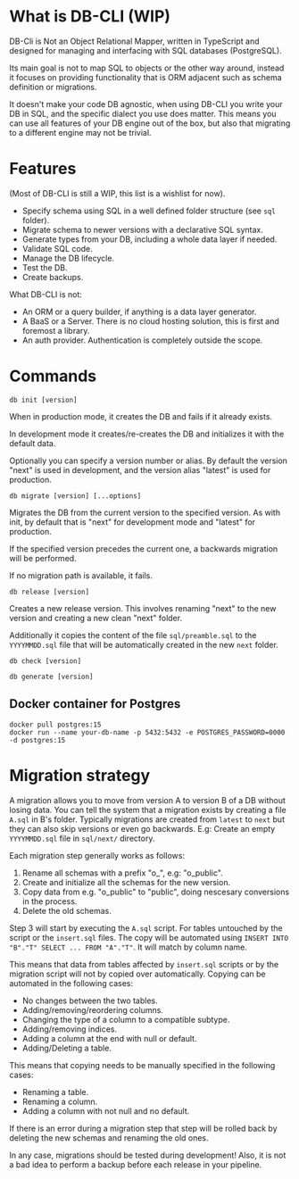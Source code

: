 # What is DB-CLI (WIP)

DB-Cli is Not an Object Relational Mapper, written in TypeScript and designed for managing and interfacing with SQL databases (PostgreSQL).

Its main goal is not to map SQL to objects or the other way around, instead it focuses on providing functionality that is ORM adjacent such as schema definition or migrations.

It doesn't make your code DB agnostic, when using DB-CLI you write your DB in SQL, and the specific dialect you use does matter. This means you can use all features of your DB engine out of the box, but also that migrating to a different engine may not be trivial.

# Features

(Most of DB-CLI is still a WIP, this list is a wishlist for now).

* Specify schema using SQL in a well defined folder structure (see `sql` folder).
* Migrate schema to newer versions with a declarative SQL syntax.
* Generate types from your DB, including a whole data layer if needed.
* Validate SQL code.
* Manage the DB lifecycle.
* Test the DB.
* Create backups.

What DB-CLI is not:

* An ORM or a query builder, if anything is a data layer generator.
* A BaaS or a Server. There is no cloud hosting solution, this is first and foremost a library.
* An auth provider. Authentication is completely outside the scope.

# Commands

```
db init [version]
```

When in production mode, it creates the DB and fails if it already exists.

In development mode it creates/re-creates the DB and initializes it with the default data. 

Optionally you can specify a version number or alias. By default the version "next" is used in development, and the version alias "latest" is used for production. 

```
db migrate [version] [...options]
```

Migrates the DB from the current version to the specified version. As with init, by default that is "next" for development mode and "latest" for production.

If the specified version precedes the current one, a backwards migration will be performed.

If no migration path is available, it fails.

```
db release [version]
```

Creates a new release version. This involves renaming "next" to the new version and creating a new clean "next" folder.

Additionally it copies the content of the file `sql/preamble.sql` to the `YYYYMMDD.sql` file that will be automatically created in the new `next` folder.

```
db check [version]
```

```
db generate [version]
```

## Docker container for Postgres

```
docker pull postgres:15
docker run --name your-db-name -p 5432:5432 -e POSTGRES_PASSWORD=0000 -d postgres:15
```


# Migration strategy

A migration allows you to move from version A to version B of a DB without losing data. You can tell the system that a migration exists by creating a file `A.sql` in B's folder. Typically migrations are created from `latest` to `next` but they can also skip versions or even go backwards. E.g: Create an empty `YYYYMMDD.sql` file in `sql/next/` directory.

Each migration step generally works as follows:

1. Rename all schemas with a prefix "o_", e.g: "o_public".
2. Create and initialize all the schemas for the new version.
3. Copy data from e.g. "o_public" to "public", doing nescesary conversions in the process.
4. Delete the old schemas.

Step 3 will start by executing the `A.sql` script. For tables untouched by the script or the `insert.sql` files. The copy will be automated using `INSERT INTO "B"."T" SELECT ... FROM "A"."T"`. It will match by column name.

This means that data from tables affected by `insert.sql` scripts or by the migration script will not by copied over automatically. Copying can be automated in the following cases:

* No changes between the two tables.
* Adding/removing/reordering columns.
* Changing the type of a column to a compatible subtype.
* Adding/removing indices.
* Adding a column at the end with null or default.
* Adding/Deleting a table.

This means that copying needs to be manually specified in the following cases:

* Renaming a table.
* Renaming a column.
* Adding a column with not null and no default.

If there is an error during a migration step that step will be rolled back by deleting the new schemas and renaming the old ones.

In any case, migrations should be tested during development! Also, it is not a bad idea to perform a backup before each release in your pipeline.